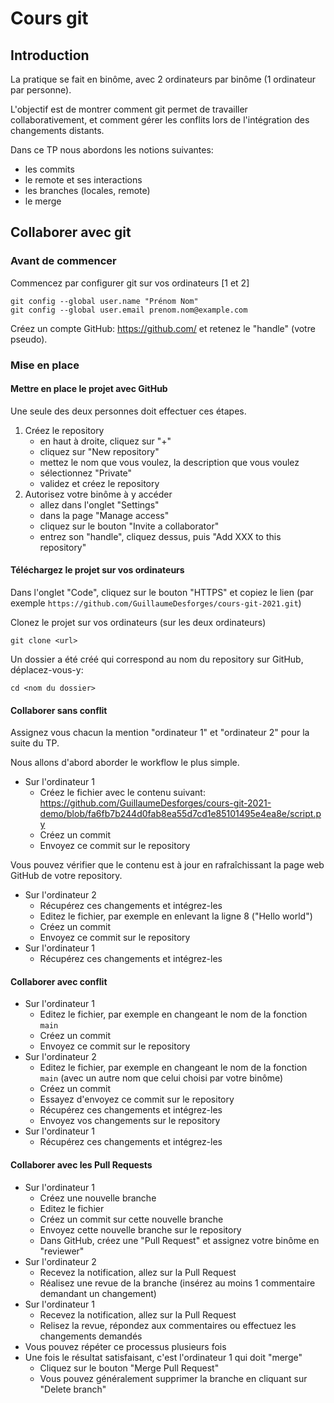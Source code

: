 # Cours git

## Introduction

La pratique se fait en binôme, avec 2 ordinateurs par binôme (1 ordinateur par personne).

L'objectif est de montrer comment git permet de travailler collaborativement, et comment gérer les conflits lors de l'intégration des changements distants.

Dans ce TP nous abordons les notions suivantes:

- les commits
- le remote et ses interactions
- les branches (locales, remote)
- le merge

## Collaborer avec git

### Avant de commencer

Commencez par configurer git sur vos ordinateurs [1 et 2]

```
git config --global user.name "Prénom Nom"
git config --global user.email prenom.nom@example.com
```

Créez un compte GitHub: https://github.com/ et retenez le "handle" (votre pseudo).

### Mise en place

#### Mettre en place le projet avec GitHub

Une seule des deux personnes doit effectuer ces étapes.

1. Créez le repository
   - en haut à droite, cliquez sur "+"
   - cliquez sur "New repository"
   - mettez le nom que vous voulez, la description que vous voulez
   - sélectionnez "Private"
   - validez et créez le repository
2. Autorisez votre binôme à y accéder
   - allez dans l'onglet "Settings"
   - dans la page "Manage access"
   - cliquez sur le bouton "Invite a collaborator"
   - entrez son "handle", cliquez dessus, puis "Add XXX to this repository"

#### Téléchargez le projet sur vos ordinateurs

Dans l'onglet "Code", cliquez sur le bouton "HTTPS" et copiez le lien (par exemple `https://github.com/GuillaumeDesforges/cours-git-2021.git`)

Clonez le projet sur vos ordinateurs (sur les deux ordinateurs)

```
git clone <url>
```

Un dossier a été créé qui correspond au nom du repository sur GitHub, déplacez-vous-y:

```
cd <nom du dossier>
```

#### Collaborer sans conflit

Assignez vous chacun la mention "ordinateur 1" et "ordinateur 2" pour la suite du TP.

Nous allons d'abord aborder le workflow le plus simple.

- Sur l'ordinateur 1
  - Créez le fichier avec le contenu suivant: https://github.com/GuillaumeDesforges/cours-git-2021-demo/blob/fa6fb7b244d0fab8ea55d7cd1e85101495e4ea8e/script.py
  - Créez un commit
  - Envoyez ce commit sur le repository

Vous pouvez vérifier que le contenu est à jour en rafraîchissant la page web GitHub de votre repository.

- Sur l'ordinateur 2
  - Récupérez ces changements et intégrez-les
  - Editez le fichier, par exemple en enlevant la ligne 8 ("Hello world")
  - Créez un commit
  - Envoyez ce commit sur le repository
- Sur l'ordinateur 1
  - Récupérez ces changements et intégrez-les

#### Collaborer avec conflit

- Sur l'ordinateur 1
  - Editez le fichier, par exemple en changeant le nom de la fonction `main`
  - Créez un commit
  - Envoyez ce commit sur le repository
- Sur l'ordinateur 2
  - Editez le fichier, par exemple en changeant le nom de la fonction `main` (avec un autre nom que celui choisi par votre binôme)
  - Créez un commit
  - Essayez d'envoyez ce commit sur le repository
  - Récupérez ces changements et intégrez-les
  - Envoyez vos changements sur le repository
- Sur l'ordinateur 1
  - Récupérez ces changements et intégrez-les

#### Collaborer avec les Pull Requests

- Sur l'ordinateur 1
  - Créez une nouvelle branche
  - Editez le fichier
  - Créez un commit sur cette nouvelle branche
  - Envoyez cette nouvelle branche sur le repository
  - Dans GitHub, créez une "Pull Request" et assignez votre binôme en "reviewer"
- Sur l'ordinateur 2
  - Recevez la notification, allez sur la Pull Request
  - Réalisez une revue de la branche (insérez au moins 1 commentaire demandant un changement)
- Sur l'ordinateur 1
  - Recevez la notification, allez sur la Pull Request
  - Relisez la revue, répondez aux commentaires ou effectuez les changements demandés
- Vous pouvez répéter ce processus plusieurs fois
- Une fois le résultat satisfaisant, c'est l'ordinateur 1 qui doit "merge"
  - Cliquez sur le bouton "Merge Pull Request"
  - Vous pouvez généralement supprimer la branche en cliquant sur "Delete branch"
